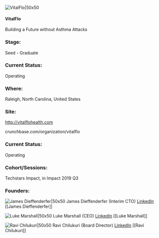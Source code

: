 

![VitalFlo|50x50](https://apimg.techstars.com/connect/images/image_files/5d236cc8a36c114d4e000039/original/VitalFlo_LogoCircle.png)

#### VitalFlo
Building a Future without Asthma Attacks

### Stage: 
Seed - Graduate 

### Current Status: 
Operating

### Where:
Raleigh, North Carolina, United States

### Site:
http://vitalflohealth.com



crunchbase.com/organization/vitalflo

### Current Status: 
Operating

### Cohort/Sessions: 
Techstars Impact, in Impact 2019 Q3

### Founders: 

![James Dieffenderfer|50x50]() James Dieffenderfer (Interim CTO) [LinkedIn](https://linkedin.com/in/james-dieffenderfer-32a57829) [[James Dieffenderfer]]

![Luke Marshall|50x50](https://apimg.techstars.com/connect/images/image_files/5e3c9db934a60d7993000363/original/luke_marshall.jpg) Luke Marshall (CEO) [LinkedIn](https://linkedin.com/in/lukegmarshall) [[Luke Marshall]]

![Ravi Chilukuri|50x50]() Ravi Chilukuri (Board Director) [LinkedIn](https://) [[Ravi Chilukuri]]


